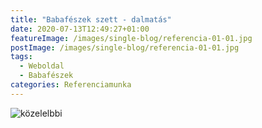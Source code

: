 ```yaml
---
title: "Babafészek szett - dalmatás"
date: 2020-07-13T12:49:27+01:00
featureImage: /images/single-blog/referencia-01-01.jpg
postImage: /images/single-blog/referencia-01-01.jpg
tags:
  - Weboldal
  - Babafészek
categories: Referenciamunka
---
```


![közelelbbi](/images/single-blog/referencia-01-02.jpg "Közelebbi kép")
